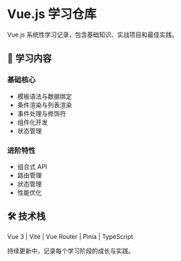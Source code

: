 # Vue.js 学习仓库

Vue.js 系统性学习记录，包含基础知识、实战项目和最佳实践。

## 📖 学习内容

### 基础核心

- 模板语法与数据绑定
- 条件渲染与列表渲染
- 事件处理与修饰符
- 组件化开发
- 状态管理

### 进阶特性

- 组合式 API
- 路由管理
- 状态管理
- 性能优化

## 🛠 技术栈

Vue 3 | Vite | Vue Router | Pinia | TypeScript

持续更新中，记录每个学习阶段的成长与实践。
